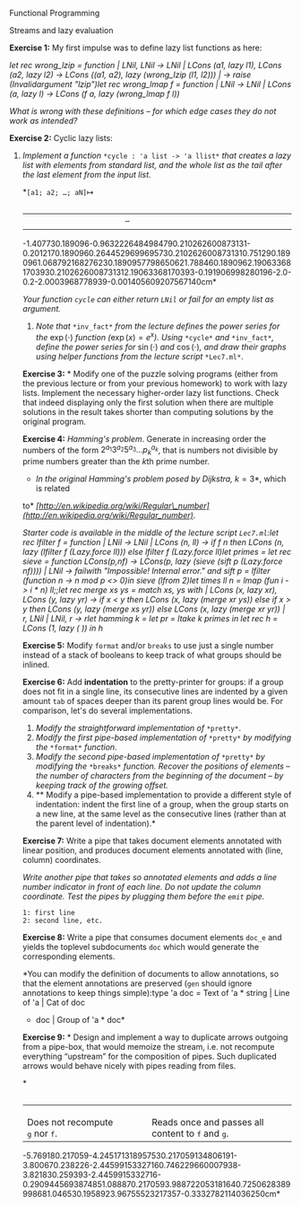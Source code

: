 Functional Programming

Streams and lazy evaluation

**Exercise 1:** My first impulse was to define lazy list functions as here:

*let rec wrong\_lzip = function | LNil, LNil -> LNil | LCons (a1, lazy
l1), LCons (a2, lazy l2) ->     LCons ((a1, a2), lazy (wrong\_lzip (l1,
l2))) |  -> raise (Invalidargument "lzip")let rec wrong\_lmap f = function
| LNil -> LNil | LCons (a, lazy l) -> LCons (f a, lazy (wrong\_lmap f
l))*

*What is wrong with these definitions – for which edge cases they do not work
as intended?*

**Exercise 2:** Cyclic lazy lists:

1. *Implement a function* `*cycle : 'a list -> 'a llist*` *that creates a
   lazy list with elements from standard list, and the whole list as the tail
   after the last element from the input list.*

   *`[a1; a2; …; aN]`$\mapsto$<table style="display: inline-table;
   vertical-align: middle">
  <tbody><tr>
    <td></td>
    <td style="text-align: center"></td>
    <td><tt
   class="verbatim">&hellip;</tt></td>
    <td></td>
    <td></td>
  </tr><tr>
    <td></td>
    <td></td>
    <td></td>
    <td></td>
    <td></td>
  </tr></tbody>

   
</table>-1.407730.189096-0.9632226484984790.210262600873131-0.2012170.1890960.2644529699695730.2102626008731310.751290.1890961.068792168276230.1890957798650621.788460.1890962.190633681703930.2102626008731312.19063368170393-0.191906998280196-2.0-0.2-2.0003968778939-0.001405609207567140cm*

   *Your function `cycle` can either return `LNil` or fail for an empty list
   as argument.*
1. *Note that* `*inv_fact*` *from the lecture defines the power series for
   the* $\exp (\cdot)$ *function (*$\exp (x) = e^x$*). Using* `*cycle*` *and*
   `*inv_fact*`*, define the power series for* $\sin (\cdot)$ *and* $\cos
   (\cdot)$*, and draw their graphs using helper functions from the lecture
   script* `*Lec7.ml*`.

**Exercise 3:** * Modify one of the puzzle solving programs (either from the 
previous lecture or from your previous homework) to work with lazy lists. 
Implement the necessary higher-order lazy list functions. Check that indeed 
displaying only the first solution when there are multiple solutions in the 
result takes shorter than computing solutions by the original program.

**Exercise 4:** *Hamming's problem*. Generate in increasing order the numbers 
of the form $2^{a_{1}} 3^{a_{2}} 5^{a_{3}} \ldots p_{k}^{a_{k}}$, that is 
numbers not divisible by prime numbers greater than the $k$th prime number.

* *In the original Hamming's problem posed by Dijkstra,* $k = 3$*, which is
  related
  
to* *[http://en.wikipedia.org/wiki/Regular\_number](http://en.wikipedia.org/wiki/Regular_number)*.

*Starter code is available in the middle of the lecture script `Lec7.ml`:let
rec lfilter f = function | LNil -> LNil | LCons (n, ll) ->     if f n
then LCons (n, lazy (lfilter f (Lazy.force ll)))     else lfilter f
(Lazy.force ll)let primes = let rec sieve = function     LCons(p,nf) ->
LCons(p, lazy (sieve (sift p (Lazy.force nf))))   | LNil -> failwith
"Impossible! Internal error." and sift p = lfilter (function n -> n mod p
<> 0)in sieve (lfrom 2)let times ll n = lmap (fun i -> i * n)
ll;;let rec merge xs ys = match xs, ys with  | LCons (x, lazy xr), LCons (y,
lazy yr) ->     if x < y then LCons (x, lazy (merge xr ys))     else
if x > y then LCons (y, lazy (merge xs yr))     else LCons (x, lazy (merge
xr yr)) | r, LNil | LNil, r -> rlet hamming k = let pr = ltake k primes in
let rec h = LCons (1, lazy (   <TODO> )) in h*

**Exercise 5:** Modify `format` and/or `breaks` to use just a single number 
instead of a stack of booleans to keep track of what groups should be inlined.

**Exercise 6:** Add **indentation** to the pretty-printer for groups: if a 
group does not fit in a single line, its consecutive lines are indented by a 
given amount `tab` of spaces deeper than its parent group lines would be. For 
comparison, let's do several implementations.

1. *Modify the straightforward implementation of* `*pretty*`.
1. *Modify the first pipe-based implementation of* `*pretty*` *by modifying
   the* `*format*` *function.*
1. *Modify the second pipe-based implementation of* `*pretty*` *by modifying
   the* `*breaks*` *function. Recover the positions of elements – the number
   of characters from the beginning of the document – by keeping track of the
   growing offset.*
1. ** Modify a pipe-based implementation to provide a different style of
   indentation: indent the first line of a group, when the group starts on a
   new line, at the same level as the consecutive lines (rather than at the
   parent level of indentation).*

**Exercise 7:** Write a pipe that takes document elements annotated with 
linear position, and produces document elements annotated with (line, column) 
coordinates.

*Write another pipe that takes so annotated elements and adds a line number
indicator in front of each line. Do not update the column coordinate. Test the
pipes by plugging them before the `emit` pipe.*

```
1: first line
2: second line, etc.
```

**Exercise 8:** Write a pipe that consumes document elements `doc_e` and 
yields the toplevel subdocuments `doc` which would generate the corresponding 
elements.

*You can modify the definition of documents to allow annotations, so that the
element annotations are preserved (`gen` should ignore annotations to keep
things simple):type 'a doc =  Text of 'a * string | Line of 'a | Cat of doc
* doc | Group of 'a * doc*

**Exercise 9:** * Design and implement a way to duplicate arrows outgoing 
from a pipe-box, that would memoize the stream, i.e. not recompute everything 
“upstream” for the composition of pipes. Such duplicated arrows would behave 
nicely with pipes reading from files.

*<table style="display: inline-table; vertical-align: middle">
  <tbody><tr>
    <td></td>
    <td></td>
    <td></td>
    <td></td>
    <td></td>
    <td></td>
  </tr><tr>
    <td></td>
    <td>          </td>
    <td></td>
    <td></td>
    <td></td>
    <td></td>
  </tr><tr>
    <td></td>
    <td></td>
    <td></td>
    <td></td>
    <td></td>
    <td>               </td>
  </tr><tr>
    <td>Does not recompute <tt
class="verbatim">g</tt> nor <tt
class="verbatim">f</tt>.</td>
    <td></td>
    <td></td>
    <td>    </td>
    <td>Reads once and passes all content to <tt
class="verbatim">f</tt> and <tt
class="verbatim">g</tt>.</td>
    <td></td>
  </tr></tbody>


</table>-5.769180.217059-4.245171318957530.217059134806191-3.800670.238226-2.44599153327160.746229660007938-3.821830.259393-2.4459915332716-0.2909445693874851.088870.2170593.988722053181640.7250628389998681.046530.1958923.96755523217357-0.3332782114036250cm*
